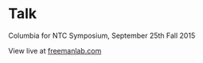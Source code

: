 # Talk

Columbia for NTC Symposium, September 25th Fall 2015

View live at [freemanlab.com](http://thefreemanlab.com/talk-columbia-fall-2015)